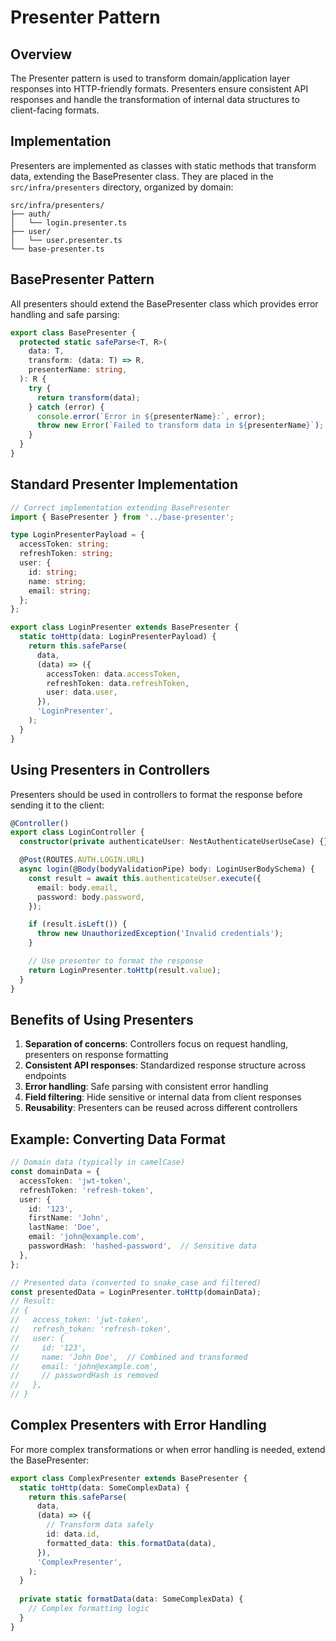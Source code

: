 # Presenter Pattern

## Overview

The Presenter pattern is used to transform domain/application layer responses into HTTP-friendly formats. Presenters ensure consistent API responses and handle the transformation of internal data structures to client-facing formats.

## Implementation

Presenters are implemented as classes with static methods that transform data, extending the BasePresenter class. They are placed in the `src/infra/presenters` directory, organized by domain:

```
src/infra/presenters/
├── auth/
│   └── login.presenter.ts
├── user/
│   └── user.presenter.ts
└── base-presenter.ts
```

## BasePresenter Pattern

All presenters should extend the BasePresenter class which provides error handling and safe parsing:

```typescript
export class BasePresenter {
  protected static safeParse<T, R>(
    data: T,
    transform: (data: T) => R,
    presenterName: string,
  ): R {
    try {
      return transform(data);
    } catch (error) {
      console.error(`Error in ${presenterName}:`, error);
      throw new Error(`Failed to transform data in ${presenterName}`);
    }
  }
}
```

## Standard Presenter Implementation

```typescript
// Correct implementation extending BasePresenter
import { BasePresenter } from '../base-presenter';

type LoginPresenterPayload = {
  accessToken: string;
  refreshToken: string;
  user: {
    id: string;
    name: string;
    email: string;
  };
};

export class LoginPresenter extends BasePresenter {
  static toHttp(data: LoginPresenterPayload) {
    return this.safeParse(
      data,
      (data) => ({
        accessToken: data.accessToken,
        refreshToken: data.refreshToken,
        user: data.user,
      }),
      'LoginPresenter',
    );
  }
}
```

## Using Presenters in Controllers

Presenters should be used in controllers to format the response before sending it to the client:

```typescript
@Controller()
export class LoginController {
  constructor(private authenticateUser: NestAuthenticateUserUseCase) {}

  @Post(ROUTES.AUTH.LOGIN.URL)
  async login(@Body(bodyValidationPipe) body: LoginUserBodySchema) {
    const result = await this.authenticateUser.execute({
      email: body.email,
      password: body.password,
    });

    if (result.isLeft()) {
      throw new UnauthorizedException('Invalid credentials');
    }

    // Use presenter to format the response
    return LoginPresenter.toHttp(result.value);
  }
}
```

## Benefits of Using Presenters

1. **Separation of concerns**: Controllers focus on request handling, presenters on response formatting
2. **Consistent API responses**: Standardized response structure across endpoints
3. **Error handling**: Safe parsing with consistent error handling
4. **Field filtering**: Hide sensitive or internal data from client responses
5. **Reusability**: Presenters can be reused across different controllers

## Example: Converting Data Format

```typescript
// Domain data (typically in camelCase)
const domainData = {
  accessToken: 'jwt-token',
  refreshToken: 'refresh-token',
  user: {
    id: '123',
    firstName: 'John',
    lastName: 'Doe',
    email: 'john@example.com',
    passwordHash: 'hashed-password',  // Sensitive data
  },
};

// Presented data (converted to snake_case and filtered)
const presentedData = LoginPresenter.toHttp(domainData);
// Result:
// {
//   access_token: 'jwt-token',
//   refresh_token: 'refresh-token',
//   user: {
//     id: '123',
//     name: 'John Doe',  // Combined and transformed
//     email: 'john@example.com',
//     // passwordHash is removed
//   },
// }
```

## Complex Presenters with Error Handling

For more complex transformations or when error handling is needed, extend the BasePresenter:

```typescript
export class ComplexPresenter extends BasePresenter {
  static toHttp(data: SomeComplexData) {
    return this.safeParse(
      data,
      (data) => ({
        // Transform data safely
        id: data.id,
        formatted_data: this.formatData(data),
      }),
      'ComplexPresenter',
    );
  }
  
  private static formatData(data: SomeComplexData) {
    // Complex formatting logic
  }
}
``` 